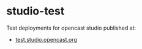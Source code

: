 # studio-test

Test deployments for opencast studio published at:

- [test.studio.opencast.org](https://test.studio.opencast.org/)

